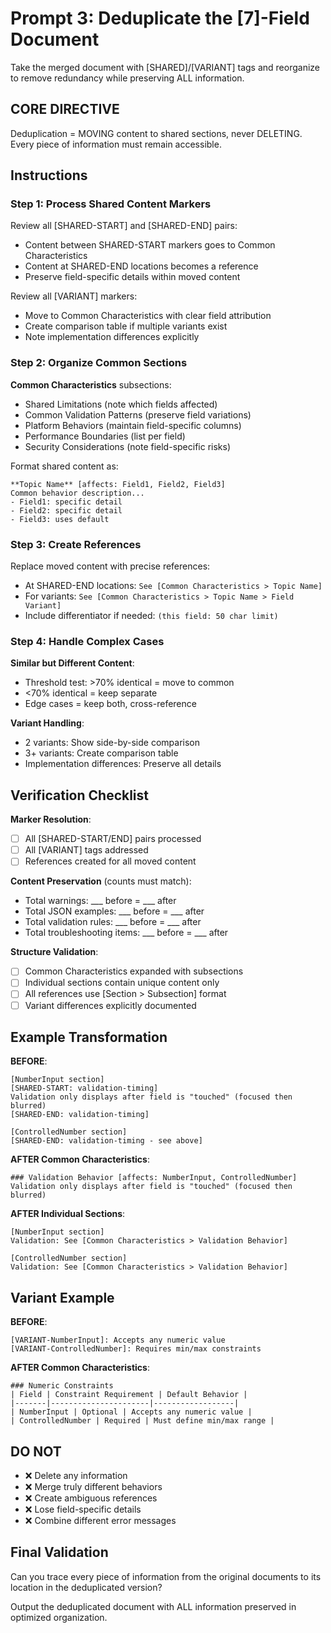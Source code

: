# Prompt 3: Deduplicate the [7]-Field Document

Take the merged document with [SHARED]/[VARIANT] tags and reorganize to remove redundancy while preserving ALL information.

## CORE DIRECTIVE
Deduplication = MOVING content to shared sections, never DELETING. Every piece of information must remain accessible.

## Instructions

### Step 1: Process Shared Content Markers

Review all [SHARED-START] and [SHARED-END] pairs:
- Content between SHARED-START markers goes to Common Characteristics
- Content at SHARED-END locations becomes a reference
- Preserve field-specific details within moved content

Review all [VARIANT] markers:
- Move to Common Characteristics with clear field attribution
- Create comparison table if multiple variants exist
- Note implementation differences explicitly

### Step 2: Organize Common Sections

**Common Characteristics** subsections:
- Shared Limitations (note which fields affected)
- Common Validation Patterns (preserve field variations)
- Platform Behaviors (maintain field-specific columns)
- Performance Boundaries (list per field)
- Security Considerations (note field-specific risks)

Format shared content as:
```
**Topic Name** [affects: Field1, Field2, Field3]
Common behavior description...
- Field1: specific detail
- Field2: specific detail
- Field3: uses default
```

### Step 3: Create References

Replace moved content with precise references:
- At SHARED-END locations: `See [Common Characteristics > Topic Name]`
- For variants: `See [Common Characteristics > Topic Name > Field Variant]`
- Include differentiator if needed: `(this field: 50 char limit)`

### Step 4: Handle Complex Cases

**Similar but Different Content**:
- Threshold test: >70% identical = move to common
- <70% identical = keep separate
- Edge cases = keep both, cross-reference

**Variant Handling**:
- 2 variants: Show side-by-side comparison
- 3+ variants: Create comparison table
- Implementation differences: Preserve all details

## Verification Checklist

**Marker Resolution**:
- [ ] All [SHARED-START/END] pairs processed
- [ ] All [VARIANT] tags addressed
- [ ] References created for all moved content

**Content Preservation** (counts must match):
- Total warnings: ___ before = ___ after
- Total JSON examples: ___ before = ___ after  
- Total validation rules: ___ before = ___ after
- Total troubleshooting items: ___ before = ___ after

**Structure Validation**:
- [ ] Common Characteristics expanded with subsections
- [ ] Individual sections contain unique content only
- [ ] All references use [Section > Subsection] format
- [ ] Variant differences explicitly documented

## Example Transformation

**BEFORE**:
```
[NumberInput section]
[SHARED-START: validation-timing]
Validation only displays after field is "touched" (focused then blurred)
[SHARED-END: validation-timing]

[ControlledNumber section]  
[SHARED-END: validation-timing - see above]
```

**AFTER Common Characteristics**:
```
### Validation Behavior [affects: NumberInput, ControlledNumber]
Validation only displays after field is "touched" (focused then blurred)
```

**AFTER Individual Sections**:
```
[NumberInput section]
Validation: See [Common Characteristics > Validation Behavior]

[ControlledNumber section]
Validation: See [Common Characteristics > Validation Behavior]
```

## Variant Example

**BEFORE**:
```
[VARIANT-NumberInput]: Accepts any numeric value
[VARIANT-ControlledNumber]: Requires min/max constraints
```

**AFTER Common Characteristics**:
```
### Numeric Constraints
| Field | Constraint Requirement | Default Behavior |
|-------|----------------------|------------------|
| NumberInput | Optional | Accepts any numeric value |
| ControlledNumber | Required | Must define min/max range |
```

## DO NOT
- ❌ Delete any information
- ❌ Merge truly different behaviors
- ❌ Create ambiguous references
- ❌ Lose field-specific details
- ❌ Combine different error messages

## Final Validation
Can you trace every piece of information from the original documents to its location in the deduplicated version?

Output the deduplicated document with ALL information preserved in optimized organization.